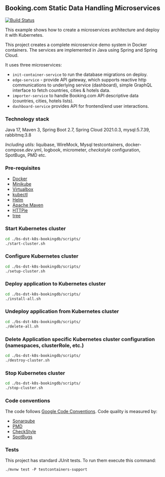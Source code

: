## Booking.com Static Data Handling Microservices

[![Build Status](http://iaolg9igjr3tghootxslfe.webrelay.io/api/badges/ujar-org/bs-dst-k8s-bookingdb/status.svg)](http://iaolg9igjr3tghootxslfe.webrelay.io/ujar-org/bs-dst-k8s-bookingdb)

This example shows how to create a microservices architecture and deploy it with Kubernetes.

This project creates a complete microservice demo system in Docker
containers. The services are implemented in Java using Spring and Spring Cloud.

It uses three microservices:
- `init-container-service` to run the database migrations on deploy.
- `edge-service` - provide API gateway, which supports reactive http communications to underlying service (dashboard), simple GraphQL interface to fetch countries, cities & hotels data.
- `importer-service` to handle Booking.com API descriptive data (countries, cities, hotels lists).
- `dashboard-service` provides API for frontend/end user interactions.

### Technology stack

Java 17, Maven 3, Spring Boot 2.7, Spring Cloud 2021.0.3, mysql:5.7.39, rabbitmq:3.8

_Including utils:_ liquibase, WireMock, Mysql testcontainers, docker-compose._dev_.yml,
logbook, micrometer, _checkstyle_ configuration, SpotBugs, PMD etc.

### Pre-requisites

- [Docker](https://docs.docker.com/install/)
- [Minikube](https://kubernetes.io/docs/tasks/tools/install-minikube/)
- [Virtualbox](https://www.virtualbox.org/manual/ch02.html)
- [kubectl](https://kubernetes.io/docs/tasks/tools/install-kubectl/)
- [Helm](https://helm.sh/docs/intro/install/)
- [Apache Maven](https://maven.apache.org/install.html)
- [HTTPie](https://httpie.org/doc#installation)
- [tree](http://mama.indstate.edu/users/ice/tree/)

### Start Kubernetes cluster

```bash
cd ./bs-dst-k8s-bookingdb/scripts/
./start-cluster.sh
```

### Configure Kubernetes cluster

```bash
cd ./bs-dst-k8s-bookingdb/scripts/
./setup-cluster.sh
```

### Deploy application to Kubernetes cluster

```bash
cd ./bs-dst-k8s-bookingdb/scripts/
./install-all.sh
```

### Undeploy application from Kubernetes cluster

```bash
cd ./bs-dst-k8s-bookingdb/scripts/
./delete-all.sh
```

### Delete Application specific Kubernetes cluster configuration (namespaces, clusterRole, etc.)

```bash
cd ./bs-dst-k8s-bookingdb/scripts/
./destroy-cluster.sh
```

### Stop Kubernetes cluster

```bash
cd ./bs-dst-k8s-bookingdb/scripts/
./stop-cluster.sh
```

### Code conventions

The code follows [Google Code Conventions](https://google.github.io/styleguide/javaguide.html). Code
quality is measured by:

- [Sonarqube](https://sonarqube.c2a2.com/dashboard?id=ujar-org%3Abs-dst-k8s-bookingdb)
- [PMD](https://pmd.github.io/)
- [CheckStyle](https://checkstyle.sourceforge.io/)
- [SpotBugs](https://spotbugs.github.io/)

### Tests

This project has standard JUnit tests. To run them execute this command:

```text
./mvnw test -P testcontainers-support
```
